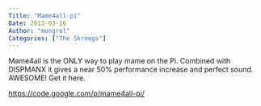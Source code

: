 ```yaml
---
Title: "Mame4all-pi"
Date: 2013-03-16
Author: "mongrol"
Categories: ["The Skreegs"]
---
```


Mame4all is the ONLY way to play mame on the Pi. Combined with DISPMANX
it gives a near 50% performance increase and perfect sound. AWESOME! Get
it here.

<https://code.google.com/p/mame4all-pi/>
